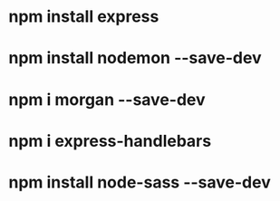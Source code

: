 # npm install express

# npm install nodemon --save-dev

# npm i morgan --save-dev

# npm i express-handlebars

# npm install node-sass --save-dev
